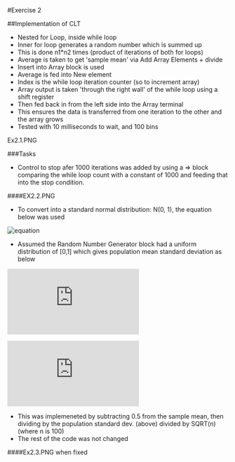 #Exercise 2

##Implementation of CLT 

 * Nested for Loop, inside while loop
 * Inner for loop generates a random number which is summed up
 * This is done n1*n2 times (product of iterations of both for loops)
 * Average is taken to get 'sample mean' via Add Array Elements + divide 
 * Insert into Array block is used
  * Average is fed into New element
  * Index is the while loop iteration counter (so to increment array)
  * Array output is taken 'through the right wall' of the while loop using a shift register
  * Then fed back in from the left side into the Array terminal
  * This ensures the data is transferred from one iteration to the other and the array grows
 * Tested with 10 milliseconds to wait, and 100 bins

Ex2.1.PNG

###Tasks

 * Control to stop afer 1000 iterations was added by using a => block comparing the while loop count with a constant of 1000 and feeding that into the stop condition.

####EX2.2.PNG

 * To convert into a standard normal distribution: N(0, 1), the equation below was used

![equation](http://www.sciweavers.org/tex2img.php?eq=%5Cfrac%7B%20%20%5Coverline%7BX%7D%20-%20%5Cmu%20%20%7D%7B%20%5Cfrac%7B%20%5Csigma%7D%7B%20%5Csqrt%7Bn%7D%20%7D%20%20&bc=White&fc=Black&im=jpg&fs=12&ff=arev&edit=0%22%20align=%22center%22%20border=%220%22%20alt=%22\frac{%20\overline{X}%20-%20\mu%20}{%20\frac{%20\sigma}{%20\sqrt{n}%20})

 * Assumed the Random Number Generator block had a uniform distribution of [0,1] which gives population mean standard deviation as below
 
![equation2](http://www.sciweavers.org/tex2img.php?eq=%5Cmu%20%3D%20%20%5Cfrac%7B1%7D%7B2%7D%28a%2Bb%29%20%3D%20%5Cfrac%7B1%7D%7B2%7D%281%2B0%29%20%3D%20%5Cfrac%7B1%7D%7B2%7D&bc=White&fc=Black&im=jpg&fs=12&ff=arev&edit=0)

![equation3](http://www.sciweavers.org/tex2img.php?eq=%20%5Csigma%20%3D%20%20%5Csqrt%7B%20%5Cfrac%7B1%7D%7B12%7D%20%28b-a%29%5E2%7D%20%3D%20%5Csqrt%7B%20%5Cfrac%7B1%7D%7B12%7D%20%281-0%29%5E2%7D%20%3D%20%5Csqrt%7B%20%5Cfrac%7B1%7D%7B12%7D%20%281%29%5E2%7D%20%3D%20%20%5Csqrt%7B%20%5Cfrac%7B1%7D%7B12%7D%20%20%20%5Capprox%200.28868&bc=White&fc=Black&im=jpg&fs=12&ff=arev&edit=0)

 * This was implemeneted by subtracting 0.5 from the sample mean, then dividing by the population standard dev. (above) divided by SQRT(n) (where n is 100)
 * The rest of the code was not changed
 
####Ex2.3.PNG when fixed


